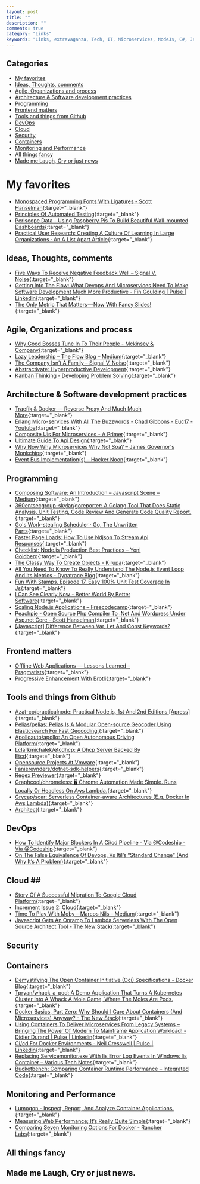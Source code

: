 ```yaml
---
layout: post
title: ""
description: ""
comments: true
category: "Links"
keywords: "Links, extravaganza, Tech, IT, Microservices, NodeJs, C#, Javascript, Solution architecture"
---
```


## Categories ##
* [My favorites](#favorites)
* [Ideas, Thoughts, comments](#ideas)
* [Agile, Organizations and process](#agile)
* [Architecture & Software development practices](#development)
* [Programming](#net)
* [Frontend matters](#web)
* [Tools and things from Github](#tools)
* [DevOps](#devops)
* [Cloud](#cloud)
* [Security](#security)
* [Containers](#containers)
* [Monitoring and Performance](#monitoring)
* [All things fancy](#buzz)
* [Made me Laugh, Cry or just news](#news)

# My favorites<a name="favorites"></a> #
* [Monospaced Programming Fonts With Ligatures - Scott Hanselman](https://www.hanselman.com/blog/MonospacedProgrammingFontsWithLigatures.aspx){:target="_blank"}
* [Principles Of Automated Testing](http://www.lihaoyi.com/post/PrinciplesofAutomatedTesting.html){:target="_blank"}
* [Periscope Data - Using Raspberry Pis To Build Beautiful Wall-mounted Dashboards](https://webflow-blog.periscopedata.com/blog/wall-mounted-dashboards){:target="_blank"}
* [Practical User Research: Creating A Culture Of Learning In Large Organizations · An A List Apart Article](https://alistapart.com/article/practical-user-research-creating-a-culture){:target="_blank"}

## Ideas, Thoughts, comments <a name="ideas"></a> ##
* [Five Ways To Receive Negative Feedback Well – Signal V. Noise](https://m.signalvnoise.com/five-ways-to-receive-negative-feedback-well-f9edd3d27097){:target="_blank"}
* [Getting Into The Flow: What Devops And Microservices Need To Make Software Development Much More Productive - Fin Goulding | Pulse | Linkedin](https://www.linkedin.com/pulse/getting-flow-what-devops-microservices-need-make-much-fin-goulding){:target="_blank"}
* [The Only Metric That Matters — Now With Fancy Slides!](https://news.greylock.com/the-only-metric-that-matters-now-with-fancy-slides-232474cf414c){:target="_blank"}

## Agile, Organizations and process<a name="agile"></a> ##
* [Why Good Bosses Tune In To Their People - Mckinsey & Company](http://www.mckinsey.com/global-themes/leadership/why-good-bosses-tune-in-to-their-people){:target="_blank"}
* [Lazy Leadership – The Flow Blog – Medium](https://medium.com/flow/lazy-leadership-8ba19e34f959){:target="_blank"}
* [The Company Isn’t A Family – Signal V. Noise](https://m.signalvnoise.com/the-company-isnt-a-family-d24f26c3f3fe){:target="_blank"}
* [Abstractivate: Hyperproductive Development](http://blog.jessitron.com/2017/06/the-most-productive-circumstances-for.html){:target="_blank"}
* [Kanban Thinking - Developing Problem Solving](http://kanban-thinking.net/){:target="_blank"}

## Architecture & Software development practices <a name="development"></a> ##
* [Traefik & Docker — Reverse Proxy And Much Much More](https://medium.com/@lukastosic/traefik-docker-reverse-proxy-and-much-much-more-a39b24b9d959){:target="_blank"}
* [Erlang Micro-services With All The Buzzwords - Chad Gibbons - Euc17 - Youtube](https://www.youtube.com/watch?v=9o-2K-5SaGw){:target="_blank"}
* [Composite Uis For Microservices - A Primer](https://jimmybogard.com/composite-uis-for-microservices-a-primer/){:target="_blank"}
* [Ultimate Guide To Api Design](https://blog.qmo.io/ultimate-guide-to-api-design/){:target="_blank"}
* [Why Now Why Microservices Why Not Soa? – James Governor's Monkchips](http://redmonk.com/jgovernor/2017/07/21/why-now-why-microservices-why-not-soa/){:target="_blank"}
* [Event Bus Implementation(s) – Hacker Noon](https://hackernoon.com/event-bus-implementation-s-d2854a9fafd5){:target="_blank"}


## Programming <a name="net"></a> ##
* [Composing Software: An Introduction – Javascript Scene – Medium](https://medium.com/javascript-scene/composing-software-an-introduction-27b72500d6ea){:target="_blank"}
* [360entsecgroup-skylar/goreporter: A Golang Tool That Does Static Analysis, Unit Testing, Code Review And Generate Code Quality Report.](https://github.com/360EntSecGroup-Skylar/goreporter){:target="_blank"}
* [Go's Work-stealing Scheduler · Go, The Unwritten Parts](https://rakyll.org/scheduler/){:target="_blank"}
* [Faster Page Loads: How To Use Ndjson To Stream Api Responses](https://www.bitovi.com/blog/faster-page-loads-how-to-use-ndjson-to-stream-api-responses){:target="_blank"}
* [Checklist: Node.js Production Best Practices – Yoni Goldberg](http://goldbergyoni.com/checklist-best-practice-of-node-js-in-production/){:target="_blank"}
* [The Classy Way To Create Objects - Kirupa](https://www.kirupa.com/javascript/classy_way_to_create_objects.htm){:target="_blank"}
* [All You Need To Know To Really Understand The Node.js Event Loop And Its Metrics - Dynatrace Blog](https://www.dynatrace.com/blog/all-you-need-to-know-to-really-understand-the-node-js-event-loop-and-its-metrics/){:target="_blank"}
* [Fun With Stamps. Episode 17. Easy 100% Unit Test Coverage In Js](https://medium.com/@koresar/fun-with-stamps-episode-17-easy-100-unit-test-coverage-in-js-d97e09591f18){:target="_blank"}
* [I Can See Clearly Now - Better World By Better Software](https://glebbahmutov.com/blog/lenses/){:target="_blank"}
* [Scaling Node.js Applications – Freecodecamp](https://medium.freecodecamp.org/scaling-node-js-applications-8492bd8afadc?gi=8692abffe7a8){:target="_blank"}
* [Peachpie - Open Source Php Compiler To .Net And Wordpress Under Asp.net Core - Scott Hanselman](https://www.hanselman.com/blog/PeachpieOpenSourcePHPCompilerToNETAndWordPressUnderASPNETCore.aspx){:target="_blank"}
* [[Javascript] Difference Between Var, Let And Const Keywords?](http://www.nodesimplified.com/2017/07/javascript-difference-between-var-let.html){:target="_blank"}

## Frontend matters <a name="web"></a> ##
* [Offline Web Applications — Lessons Learned – Pragmatists](https://blog.pragmatists.com/offline-web-applications-lessons-learned-4ec7f17d4a3e){:target="_blank"}
* [Progressive Enhancement With Brotli](https://engineeringblog.yelp.com/2017/07/progressive-enhancement-with-brotli.html){:target="_blank"}

## Tools and things from Github <a name="tools"></a> ##
* [Azat-co/practicalnode: Practical Node.js, 1st And 2nd Editions [Apress]](https://github.com/azat-co/practicalnode){:target="_blank"}
* [Pelias/pelias: Pelias Is A Modular Open-source Geocoder Using Elasticsearch For Fast Geocoding.](https://github.com/pelias/pelias){:target="_blank"}
* [Apolloauto/apollo: An Open Autonomous Driving Platform](https://github.com/ApolloAuto/apollo){:target="_blank"}
* [Lclarkmichalek/etcdhcp: A Dhcp Server Backed By Etcd](https://github.com/lclarkmichalek/etcdhcp){:target="_blank"}
* [Opensource Projects At Vmware](https://www.vmware.com/opensource.html){:target="_blank"}
* [Faniereynders/dotnet-sdk-helpers](https://github.com/faniereynders/dotnet-sdk-helpers){:target="_blank"}
* [Regex Previewer](https://medium.com/@0x1AD2/visual-studio-code-treasures-1accae07c60a){:target="_blank"}
* [Graphcool/chromeless: 🖥 Chrome Automation Made Simple. Runs Locally Or Headless On Aws Lambda.](https://github.com/graphcool/chromeless){:target="_blank"}
* [Grycap/scar: Serverless Container-aware Architectures (E.g. Docker In Aws Lambda)](https://github.com/grycap/scar){:target="_blank"}
* [Architect](https://github.com/arc-repos){:target="_blank"}
## DevOps<a name="devops"></a> ##
* [How To Identify Major Blockers In A Ci/cd Pipeline - Via @Codeship - Via @Codeship](https://blog.codeship.com/how-to-identify-major-blockers-in-a-cicd-pipeline/){:target="_blank"}
* [On The False Equivalence Of Devops, Vs Itil’s “Standard Change” (And Why It’s A Problem)](https://medium.com/@JonHall_/on-the-false-equivalence-of-devops-and-itils-standard-change-and-why-it-s-a-problem-9a63b85b11a){:target="_blank"}

## Cloud <a name="cloud"></a>##
* [Story Of A Successful Migration To Google Cloud Platform](https://medium.com/meilleursagents-engineering/story-of-a-successful-migration-to-google-cloud-platform-6bc7fa0798e8){:target="_blank"}
* [Increment Issue 2: Cloud](https://increment.com/cloud/){:target="_blank"}
* [Time To Play With Moby – Marcos Nils – Medium](https://medium.com/@marcosnils/time-to-play-with-moby-8e1ca9b9afdf){:target="_blank"}
* [Javascript Gets An Onramp To Lambda Serverless With The Open Source Architect Tool - The New Stack](https://thenewstack.io/javascript-gets-onramp-lambda-serverless-open-source-architect-tool/){:target="_blank"}

## Security<a name="security"></a> ##

## Containers <a name="containers"></a> ##
* [Demystifying The Open Container Initiative (Oci) Specifications - Docker Blog](https://blog.docker.com/2017/07/demystifying-open-container-initiative-oci-specifications/){:target="_blank"}
* [Tpryan/whack_a_pod: A Demo Application That Turns A Kubernetes Cluster Into A Whack A Mole Game, Where The Moles Are Pods.](https://github.com/tpryan/whack_a_pod){:target="_blank"}
* [Docker Basics, Part Zero: Why Should I Care About Containers (And Microservices) Anyway? - The New Stack](https://thenewstack.io/docker-basics-part-zero-care-containers-microservices-anyway/){:target="_blank"}
* [Using Containers To Deliver Microservices From Legacy Systems – Bringing The Power Of Modern To Mainframe Application Workload! - Didier Durand | Pulse | Linkedin](https://www.linkedin.com/pulse/using-containers-deliver-microservices-from-legacy-systems-durand){:target="_blank"}
* [Ci/cd For Docker Environments - Neil Cresswell | Pulse | Linkedin](https://www.linkedin.com/pulse/cicd-docker-environments-neil-cresswell){:target="_blank"}
* [Replacing Servicemonitor.exe With Iis Error Log Events In Windows Iis Container – Various Tech Notes](https://artisticcheese.wordpress.com/2017/07/20/replacing-servicemonitor-exe-with-iis-error-log-events-in-windows-iis-container/){:target="_blank"}
* [Bucketbench: Comparing Container Runtime Performance – Integrated Code](https://integratedcode.us/2017/06/29/bucketbench-comparing-container-runtime-performance/){:target="_blank"}

## Monitoring and Performance <a name="monitoring"></a> ##
* [Lumogon - Inspect, Report, And Analyze Container Applications.](https://lumogon.com/){:target="_blank"}
* [Measuring Web Performance; It’s Really Quite Simple](https://hackernoon.com/measuring-web-performance-its-really-quite-simple-adeda8f7f39e?__s=6izvcszagfpuqzzmdi2h){:target="_blank"}
* [Comparing Seven Monitoring Options For Docker - Rancher Labs](http://rancher.com/comparing-monitoring-options-for-docker-deployments/?ct=t%28DevOpsLinks_70%29&__s=6izvcszagfpuqzzmdi2h){:target="_blank"}

## All things fancy <a name="buzz"></a> ##

## Made me Laugh, Cry or just news. <a name="news"></a> ##
